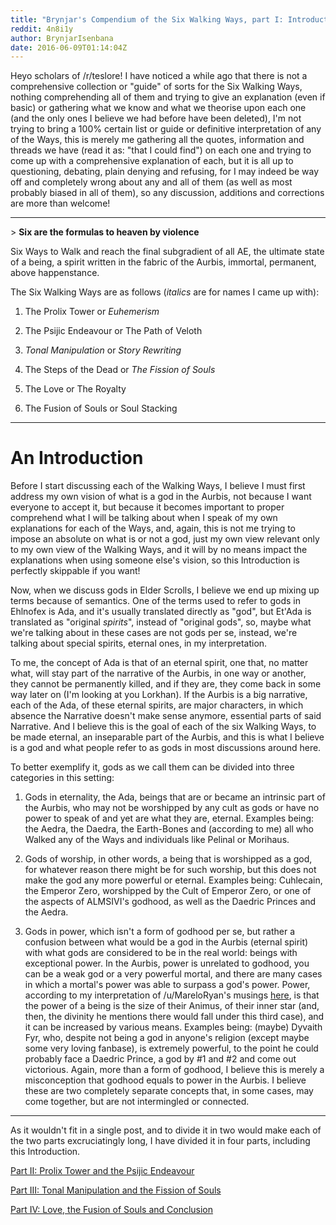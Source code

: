 ```yaml
---
title: "Brynjar's Compendium of the Six Walking Ways, part I: Introduction"
reddit: 4n8i1y
author: BrynjarIsenbana
date: 2016-06-09T01:14:04Z
---
```


Heyo scholars of /r/teslore! I have noticed a while ago that there is not a comprehensive collection or "guide" of sorts for the Six Walking Ways, nothing comprehending all of them and trying to give an explanation (even if basic) or gathering what we know and what we theorise upon each one (and the only ones I believe we had before have been deleted), I'm not trying to bring a 100% certain list or guide or definitive interpretation of any of the Ways, this is merely me gathering all the quotes, information and threads we have (read it as: "that I could find") on each one and trying to come up with a comprehensive explanation of each, but it is all up to questioning, debating, plain denying and refusing, for I may indeed be way off and completely wrong about any and all of them (as well as most probably biased in all of them), so any discussion, additions and corrections are more than welcome!

***

&gt; **Six are the formulas to heaven by violence**

Six Ways to Walk and reach the final subgradient of all AE, the ultimate state of a being, a spirit written in the fabric of the Aurbis, immortal, permanent, above happenstance.

The Six Walking Ways are as follows (*italics* are for names I came up with):

1. The Prolix Tower or *Euhemerism*

2. The Psijic Endeavour or The Path of Veloth

3. *Tonal Manipulation* or *Story Rewriting*

4. The Steps of the Dead or *The Fission of Souls*

5. The Love or The Royalty

6. The Fusion of Souls or Soul Stacking

***

# An Introduction

Before I start discussing each of the Walking Ways, I believe I must first address my own vision of what is a god in the Aurbis, not because I want everyone to accept it, but because it becomes important to proper comprehend what I will be talking about when I speak of my own explanations for each of the Ways, and, again, this is not me trying to impose an absolute on what is or not a god, just my own view relevant only to my own view of the Walking Ways, and it will by no means impact the explanations when using someone else's vision, so this Introduction is perfectly skippable if you want!

Now, when we discuss gods in Elder Scrolls, I believe we end up mixing up terms because of semantics. One of the terms used to refer to gods in Ehlnofex is Ada, and it's usually translated directly as "god", but Et'Ada is translated as "original *spirits*", instead of "original gods", so, maybe what we're talking about in these cases are not gods per se, instead, we're talking about special spirits, eternal ones, in my interpretation.

To me, the concept of Ada is that of an eternal spirit, one that, no matter what, will stay part of the narrative of the Aurbis, in one way or another, they cannot be permanently killed, and if they are, they come back in some way later on (I'm looking at you Lorkhan). If the Aurbis is a big narrative, each of the Ada, of these eternal spirits, are major characters, in which absence the Narrative doesn't make sense anymore, essential parts of said Narrative. And I believe this is the goal of each of the six Walking Ways, to be made eternal, an inseparable part of the Aurbis, and this is what I believe is a god and what people refer to as gods in most discussions around here.

To better exemplify it, gods as we call them can be divided into three categories in this setting:

1. Gods in eternality, the Ada, beings that are or became an intrinsic part of the Aurbis, who may not be worshipped by any cult as gods or have no power to speak of and yet are what they are, eternal. Examples being: the Aedra, the Daedra, the Earth-Bones and (according to me) all who Walked any of the Ways and individuals like Pelinal or Morihaus.

2. Gods of worship, in other words, a being that is worshipped as a god, for whatever reason there might be for such worship, but this does not make the god any more powerful or eternal. Examples being: Cuhlecain, the Emperor Zero, worshipped by the Cult of Emperor Zero, or one of the aspects of ALMSIVI's godhood, as well as the Daedric Princes and the Aedra.

3. Gods in power, which isn't a form of godhood per se, but rather a confusion between what would be a god in the Aurbis (eternal spirit) with what gods are considered to be in the real world: beings with exceptional power. In the Aurbis, power is unrelated to godhood, you can be a weak god or a very powerful mortal, and there are many cases in which a mortal's power was able to surpass a god's power. Power, according to my interpretation of /u/MareloRyan's musings [here]( https://www.reddit.com/r/teslore/comments/2jtcd5/souls_and_stars/), is that the power of a being is the size of their Animus, of their inner star (and, then, the divinity he mentions there would fall under this third case), and it can be increased by various means. Examples being: (maybe) Dyvaith Fyr, who, despite not being a god in anyone's religion (except maybe some very loving fanbase), is extremely powerful, to the point he could probably face a Daedric Prince, a god by #1 and #2 and come out victorious. Again, more than a form of godhood, I believe this is merely a misconception that godhood equals to power in the Aurbis. I believe these are two completely separate concepts that, in some cases, may come together, but are not intermingled or connected.

***

As it wouldn't fit in a single post, and to divide it in two would make each of the two parts excruciatingly long, I have divided it in four parts, including this Introduction.

[Part II: Prolix Tower and the Psijic Endeavour](https://www.reddit.com/r/teslore/comments/4n8i3y/brynjars_compendium_of_the_six_walking_ways_part/)

[Part III: Tonal Manipulation and the Fission of Souls](https://www.reddit.com/r/teslore/comments/4n8i4m/brynjars_compendium_of_the_six_walking_ways_part/)

[Part IV: Love, the Fusion of Souls and Conclusion](https://www.reddit.com/r/teslore/comments/4n8i5v/brynjars_compendium_of_the_six_walking_ways_part/)
